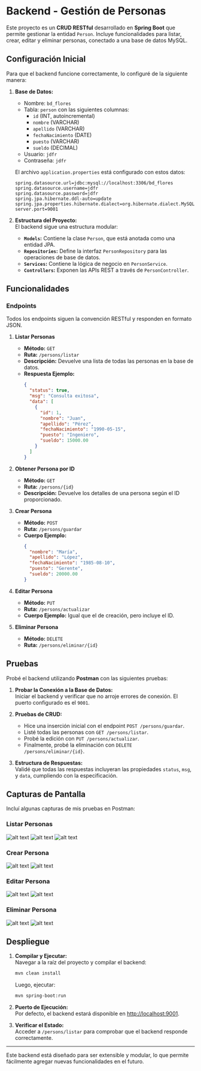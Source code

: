 # Backend - Gestión de Personas

Este proyecto es un **CRUD RESTful** desarrollado en **Spring Boot** que permite gestionar la entidad `Person`. Incluye funcionalidades para listar, crear, editar y eliminar personas, conectado a una base de datos MySQL. 

## Configuración Inicial

Para que el backend funcione correctamente, lo configuré de la siguiente manera: 

1. **Base de Datos:**  
   - Nombre: `bd_flores`  
   - Tabla: `person` con las siguientes columnas:
     - `id` (INT, autoincremental)
     - `nombre` (VARCHAR)
     - `apellido` (VARCHAR)
     - `fechaNacimiento` (DATE)
     - `puesto` (VARCHAR)
     - `sueldo` (DECIMAL)
   - Usuario: `jdfr`
   - Contraseña: `jdfr`

   El archivo `application.properties` está configurado con estos datos:  
   ```properties
   spring.datasource.url=jdbc:mysql://localhost:3306/bd_flores
   spring.datasource.username=jdfr
   spring.datasource.password=jdfr
   spring.jpa.hibernate.ddl-auto=update
   spring.jpa.properties.hibernate.dialect=org.hibernate.dialect.MySQLDialect
   server.port=9001
   ```

2. **Estructura del Proyecto:**  
   El backend sigue una estructura modular:  
   - **`Models`:** Contiene la clase `Person`, que está anotada como una entidad JPA.  
   - **`Repositories`:** Define la interfaz `PersonRepository` para las operaciones de base de datos.  
   - **`Services`:** Contiene la lógica de negocio en `PersonService`.  
   - **`Controllers`:** Exponen las APIs REST a través de `PersonController`.  

## Funcionalidades

### Endpoints
Todos los endpoints siguen la convención RESTful y responden en formato JSON.

1. **Listar Personas**  
   - **Método:** `GET`  
   - **Ruta:** `/persons/listar`  
   - **Descripción:** Devuelve una lista de todas las personas en la base de datos.  
   - **Respuesta Ejemplo:**
     ```json
     {
       "status": true,
       "msg": "Consulta exitosa",
       "data": [
         {
           "id": 1,
           "nombre": "Juan",
           "apellido": "Pérez",
           "fechaNacimiento": "1990-05-15",
           "puesto": "Ingeniero",
           "sueldo": 15000.00
         }
       ]
     }
     ```

2. **Obtener Persona por ID**  
   - **Método:** `GET`  
   - **Ruta:** `/persons/{id}`  
   - **Descripción:** Devuelve los detalles de una persona según el ID proporcionado.  

3. **Crear Persona**  
   - **Método:** `POST`  
   - **Ruta:** `/persons/guardar`  
   - **Cuerpo Ejemplo:**
     ```json
     {
       "nombre": "María",
       "apellido": "López",
       "fechaNacimiento": "1985-08-10",
       "puesto": "Gerente",
       "sueldo": 20000.00
     }
     ```  

4. **Editar Persona**  
   - **Método:** `PUT`  
   - **Ruta:** `/persons/actualizar`  
   - **Cuerpo Ejemplo:** Igual que el de creación, pero incluye el ID.

5. **Eliminar Persona**  
   - **Método:** `DELETE`  
   - **Ruta:** `/persons/eliminar/{id}`  

## Pruebas

Probé el backend utilizando **Postman** con las siguientes pruebas:

1. **Probar la Conexión a la Base de Datos:**  
   Iniciar el backend y verificar que no arroje errores de conexión. El puerto configurado es el `9001`.  

2. **Pruebas de CRUD:**  
   - Hice una inserción inicial con el endpoint `POST /persons/guardar`.  
   - Listé todas las personas con `GET /persons/listar`.  
   - Probé la edición con `PUT /persons/actualizar`.  
   - Finalmente, probé la eliminación con `DELETE /persons/eliminar/{id}`.  

3. **Estructura de Respuestas:**  
   Validé que todas las respuestas incluyeran las propiedades `status`, `msg`, y `data`, cumpliendo con la especificación.

## Capturas de Pantalla

Incluí algunas capturas de mis pruebas en Postman:

### Listar Personas
![alt text](image.png)
![alt text](image-8.png)
![alt text](image-7.png)
### Crear Persona
![alt text](image-1.png)
![alt text](image-2.png)
### Editar Persona
![alt text](image-3.png)
![alt text](image-4.png)
### Eliminar Persona
![alt text](image-5.png)
![alt text](image-6.png)
## Despliegue

1. **Compilar y Ejecutar:**  
   Navegar a la raíz del proyecto y compilar el backend:  
   ```bash
   mvn clean install
   ```  
   Luego, ejecutar:  
   ```bash
   mvn spring-boot:run
   ```

2. **Puerto de Ejecución:**  
   Por defecto, el backend estará disponible en [http://localhost:9001](http://localhost:9001).  

3. **Verificar el Estado:**  
   Acceder a `/persons/listar` para comprobar que el backend responde correctamente.

---

Este backend está diseñado para ser extensible y modular, lo que permite fácilmente agregar nuevas funcionalidades en el futuro.

